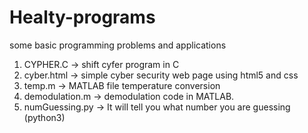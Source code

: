 # Healty-programs
some basic programming problems and applications
1. CYPHER.C -> shift cyfer program in C
2. cyber.html -> simple cyber security web page using html5 and css
3. temp.m -> MATLAB file temperature conversion
4. demodulation.m -> demodulation code in MATLAB.
5. numGuessing.py -> It will tell you what number you are guessing (python3)
